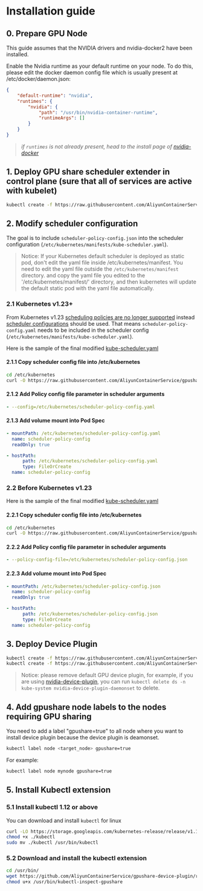 # Installation guide

## 0\. Prepare GPU Node

This guide assumes that the NVIDIA drivers and nvidia-docker2 have been installed.

Enable the Nvidia runtime as your default runtime on your node. To do this, please edit the docker daemon config file which is usually present at /etc/docker/daemon.json:

```json
{
    "default-runtime": "nvidia",
    "runtimes": {
        "nvidia": {
            "path": "/usr/bin/nvidia-container-runtime",
            "runtimeArgs": []
        }
    }
}
```

> *if `runtimes` is not already present, head to the install page of [nvidia-docker](https://github.com/NVIDIA/nvidia-docker)*

## 1\. Deploy GPU share scheduler extender in control plane (sure that all of services are active with kubelet)

```bash
kubectl create -f https://raw.githubusercontent.com/AliyunContainerService/gpushare-scheduler-extender/master/config/gpushare-schd-extender.yaml
```

## 2\. Modify scheduler configuration
The goal is to include `scheduler-policy-config.json` into the scheduler configuration (`/etc/kubernetes/manifests/kube-scheduler.yaml`).

> Notice: If your Kubernetes default scheduler is deployed as static pod, don't edit the yaml file inside /etc/kubernetes/manifest. You need to edit the yaml file outside the `/etc/kubernetes/manifest` directory. and copy the yaml file you edited to the '/etc/kubernetes/manifest/' directory, and then kubernetes will update the default static pod with the yaml file automatically.

### 2.1 Kubernetes v1.23+
From Kubernetes v1.23 [scheduling policies are no longer supported](https://kubernetes.io/docs/reference/scheduling/policies/) instead [scheduler configurations](https://kubernetes.io/docs/reference/scheduling/config/) should be used.
That means `scheduler-policy-config.yaml` needs to be included in the scheduler config (`/etc/kubernetes/manifests/kube-scheduler.yaml`).

Here is the sample of the final modified [kube-scheduler.yaml](../config/kube-scheduler-v1.23+.yaml)

#### 2.1.1 Copy scheduler config file into /etc/kubernetes

```bash
cd /etc/kubernetes
curl -O https://raw.githubusercontent.com/AliyunContainerService/gpushare-scheduler-extender/master/config/scheduler-policy-config.yaml
```
#### 2.1.2 Add Policy config file parameter in scheduler arguments

```yaml
- --config=/etc/kubernetes/scheduler-policy-config.yaml
```

#### 2.1.3 Add volume mount into Pod Spec

```yaml
- mountPath: /etc/kubernetes/scheduler-policy-config.yaml
  name: scheduler-policy-config
  readOnly: true
```

```yaml
- hostPath:
      path: /etc/kubernetes/scheduler-policy-config.yaml
      type: FileOrCreate
  name: scheduler-policy-config
```

### 2.2 Before Kubernetes v1.23

Here is the sample of the final modified [kube-scheduler.yaml](../config/kube-scheduler.yaml)

#### 2.2.1 Copy scheduler config file into /etc/kubernetes

```bash
cd /etc/kubernetes
curl -O https://raw.githubusercontent.com/AliyunContainerService/gpushare-scheduler-extender/master/config/scheduler-policy-config.json
```

#### 2.2.2 Add Policy config file parameter in scheduler arguments

```yaml
- --policy-config-file=/etc/kubernetes/scheduler-policy-config.json
```

#### 2.2.3 Add volume mount into Pod Spec

```yaml
- mountPath: /etc/kubernetes/scheduler-policy-config.json
  name: scheduler-policy-config
  readOnly: true
```

```yaml
- hostPath:
      path: /etc/kubernetes/scheduler-policy-config.json
      type: FileOrCreate
  name: scheduler-policy-config
```

## 3\. Deploy Device Plugin

```bash
kubectl create -f https://raw.githubusercontent.com/AliyunContainerService/gpushare-device-plugin/master/device-plugin-rbac.yaml
kubectl create -f https://raw.githubusercontent.com/AliyunContainerService/gpushare-device-plugin/master/device-plugin-ds.yaml
```

> Notice: please remove default GPU device plugin, for example, if you are using [nvidia-device-plugin](https://github.com/NVIDIA/k8s-device-plugin/blob/v1.11/nvidia-device-plugin.yml), you can run `kubectl delete ds -n kube-system nvidia-device-plugin-daemonset` to delete.

## 4\. Add gpushare node labels to the nodes requiring GPU sharing
You need to add a label "gpushare=true" to all node where you want to install device plugin because the device plugin is deamonset. 
```bash
kubectl label node <target_node> gpushare=true
```

For example:

```bash
kubectl label node mynode gpushare=true
```

## 5\. Install Kubectl extension


### 5.1 Install kubectl 1.12 or above
You can download and install `kubectl` for linux

```bash
curl -LO https://storage.googleapis.com/kubernetes-release/release/v1.12.1/bin/linux/amd64/kubectl
chmod +x ./kubectl
sudo mv ./kubectl /usr/bin/kubectl
```

### 5.2 Download and install the kubectl extension

```bash
cd /usr/bin/
wget https://github.com/AliyunContainerService/gpushare-device-plugin/releases/download/v0.3.0/kubectl-inspect-gpushare
chmod u+x /usr/bin/kubectl-inspect-gpushare
```
